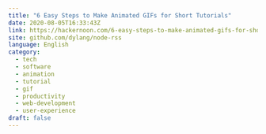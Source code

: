 ```yaml
---
title: "6 Easy Steps to Make Animated GIFs for Short Tutorials"
date: 2020-08-05T16:33:43Z
link: https://hackernoon.com/6-easy-steps-to-make-animated-gifs-for-short-tutorials-u29b3u5b?source=rss&utm_medium=RSS&utm_source=news.12bit.vn
site: github.com/dylang/node-rss
language: English
category:
  - tech
  - software
  - animation
  - tutorial
  - gif
  - productivity
  - web-development
  - user-experience
draft: false
---
```

